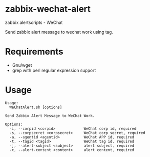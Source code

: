 # zabbix-wechat-alert
zabbix alertscripts - WeChat

Send zabbix alert message to wechat work using tag.

# Requirements

* Gnu/wget
* grep with perl regular expression support

# Usage

    Usage:
      WeChatAlert.sh [options]
    
    Send Zabbix Alert Message to WeChat Work.
    
    Options:
      -i, --corpid <corpid>             WeChat corp id, required
      -s, --corpsecret <corpsecret>     WeChat corp secret, required
      -a, --agentid <agentid>           WeChat APP id, required
      -t, --tagid <tagid>               WeChat tag id, required
      -j, --alert-subject <subject>     alert subject, required
      -c, --alert-content <content>     alert content, required
